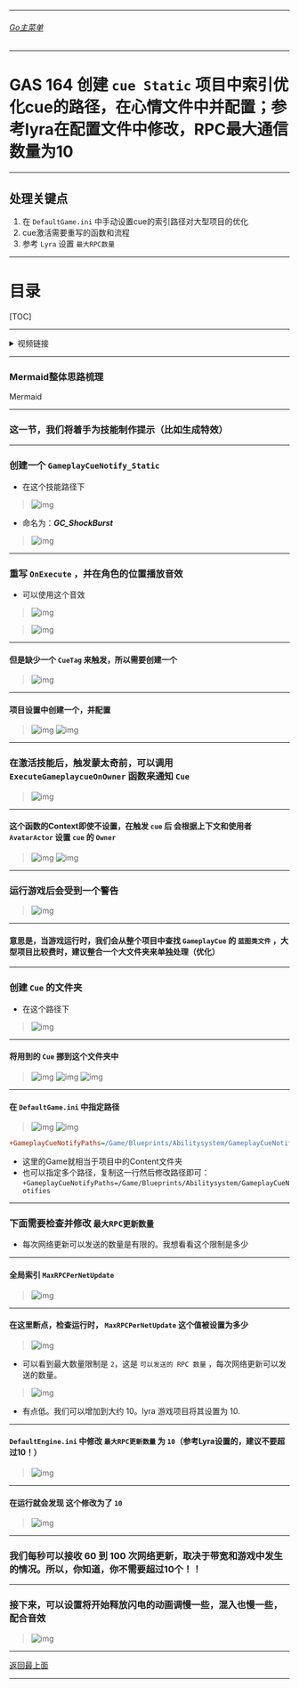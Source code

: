 ___________________________________________________________________________________________
###### [Go主菜单](../MainMenu.md)
___________________________________________________________________________________________

# GAS 164 创建 `cue Static` 项目中索引优化cue的路径，在心情文件中并配置；参考lyra在配置文件中修改，RPC最大通信数量为10

___________________________________________________________________________________________

## 处理关键点

1. 在 `DefaultGame.ini` 中手动设置cue的索引路径对大型项目的优化
2. cue激活需要重写的函数和流程
3. 参考 `Lyra` 设置 `最大RPC数量`

___________________________________________________________________________________________

# 目录


[TOC]


___________________________________________________________________________________________

<details>
<summary>视频链接</summary>

[9. GameplayCue Notify Paths_哔哩哔哩_bilibili](https://www.bilibili.com/video/BV1TH4y1L7NP/?p=122&spm_id_from=pageDriver&vd_source=9e1e64122d802b4f7ab37bd325a89e6c)

------

</details>

___________________________________________________________________________________________

### Mermaid整体思路梳理

Mermaid

___________________________________________________________________________________________

### 这一节，我们将着手为技能制作提示（比如生成特效）


------

### 创建一个 `GameplayCueNotify_Static`

  - 在这个技能路径下
>![img](https://api2.mubu.com/v3/document_image/25165450_587edd01-ec2c-45b5-c30f-a81908104130.png)

  - 命名为：***GC_ShockBurst***

>![img](https://api2.mubu.com/v3/document_image/25165450_dba258b4-a19d-4e07-b4d9-5c9a4d3c80f9.png)


------

### 重写 `OnExecute` ，并在角色的位置播放音效

  - 可以使用这个音效
>![img](https://api2.mubu.com/v3/document_image/25165450_bdd7457c-2d59-4620-cf42-6a57b72ec31c.png)

>![img](https://api2.mubu.com/v3/document_image/25165450_39927118-7f52-429a-b9f0-d8b13d222ed9.png)


------

#### 但是缺少一个 `CueTag` 来触发，所以需要创建一个
>![img](https://api2.mubu.com/v3/document_image/25165450_53de3a4a-9acc-479d-f34a-2b32f36360f8.png)


------

#### 项目设置中创建一个，并配置
>![img](https://api2.mubu.com/v3/document_image/25165450_2d08dd2a-a0ba-49df-d509-2cbb86c8a962.png)
>![img](https://api2.mubu.com/v3/document_image/25165450_ee3f784b-8ed5-4545-9745-e41309f4faea.png)


------

### 在激活技能后，触发蒙太奇前，可以调用 `ExecuteGameplaycueOnOwner` 函数来通知 `Cue`
>![img](https://api2.mubu.com/v3/document_image/25165450_f5e8b8e0-6767-48f9-d758-0dbd3ae24750.png)


------

#### 这个函数的Context即使不设置，在触发 `cue` 后 会根据上下文和使用者 `AvatarActor` 设置 `cue` 的 `Owner`
>![img](https://api2.mubu.com/v3/document_image/25165450_5a94e5de-b5ce-436f-c39b-7122d240fb96.png)
>![img](https://api2.mubu.com/v3/document_image/25165450_5ac6fc32-a17d-4928-beb8-bab6eb6df2c7.png)


------

### 运行游戏后会受到一个警告
>![img](https://api2.mubu.com/v3/document_image/25165450_7cdd29ca-a468-4a79-bd30-be2edf562628.png)


------

#### 意思是，当游戏运行时，我们会从整个项目中查找 `GameplayCue` 的 `蓝图类文件` ，大型项目比较费时，建议整合一个大文件夹来单独处理（优化）


------

### 创建 `Cue` 的文件夹

- 在这个路径下
>![img](https://api2.mubu.com/v3/document_image/25165450_db735bd1-cc0c-415c-dbbf-9f1818419f4f.png)


------

#### 将用到的 `Cue` 挪到这个文件夹中
>![img](https://api2.mubu.com/v3/document_image/25165450_1c7edf54-4335-45d4-fea9-e8182fffd29e.png)
>![img](https://api2.mubu.com/v3/document_image/25165450_f3b70df4-9841-4890-ec64-dcb56e7c1a8c.png)
>![img](https://api2.mubu.com/v3/document_image/25165450_49bf6e6d-2941-411a-e632-334ebd790313.png)


------

#### 在 `DefaultGame.ini` 中指定路径
>![img](https://api2.mubu.com/v3/document_image/25165450_872e69b7-05e8-419c-a1f6-1461955f83d3.png)
>![img](https://api2.mubu.com/v3/document_image/25165450_56ba2ffd-c41d-47a6-d9f2-71c75b179ce1.png)

```ini
+GameplayCueNotifyPaths=/Game/Blueprints/Abilitysystem/GameplayCueNotifies
```

- 这里的Game就相当于项目中的Content文件夹
- 也可以指定多个路径，复制这一行然后修改路径即可：`+GameplayCueNotifyPaths=/Game/Blueprints/Abilitysystem/GameplayCueNotifies`


------

### 下面需要检查并修改 `最大RPC更新数量`

  - 每次网络更新可以发送的数量是有限的。我想看看这个限制是多少


------

#### 全局索引 `MaxRPCPerNetUpdate`
>![img](https://api2.mubu.com/v3/document_image/25165450_7172e502-db22-4f2c-8f89-f216bb3d2d70.png)


------

#### 在这里断点，检查运行时， `MaxRPCPerNetUpdate` 这个值被设置为多少
>![img](https://api2.mubu.com/v3/document_image/25165450_8789f5e9-c9de-42ff-a8db-b1daf032f3a8.png)

- 可以看到最大数量限制是 `2`，这是 `可以发送的 RPC 数量` ，每次网络更新可以发送的数量。
>![img](https://api2.mubu.com/v3/document_image/25165450_a64a75e9-dad5-44e8-d4b0-fbd6dbe27e98.png)

- 有点低。我们可以增加到大约 10。lyra 游戏项目将其设置为 10.


------

#### `DefaultEngine.ini` 中修改 `最大RPC更新数量` 为 `10`（参考Lyra设置的，建议不要超过10！）
>![img](https://api2.mubu.com/v3/document_image/25165450_f609f03d-ff3d-4952-b0f0-bce56aeee387.png)


------

#### 在运行就会发现 这个修改为了 `10`
>![img](https://api2.mubu.com/v3/document_image/25165450_b402d376-437c-4a55-e4d0-2e38b23d0c42.png)


------

### 我们每秒可以接收 60 到 100 次网络更新，取决于带宽和游戏中发生的情况。所以，你知道，你不需要超过10个！！


------

### 接下来，可以设置将开始释放闪电的动画调慢一些，混入也慢一些，配合音效
>![img](https://api2.mubu.com/v3/document_image/25165450_ae295957-8284-4788-fadc-af1b4200ac84.png)

___________________________________________________________________________________________

[返回最上面](#Go主菜单)

___________________________________________________________________________________________